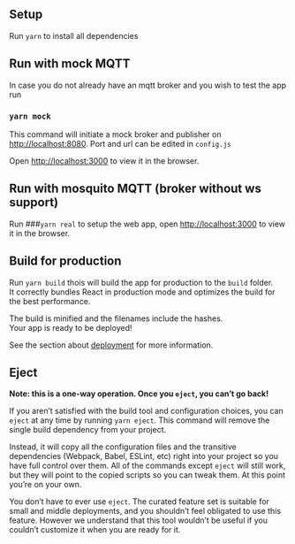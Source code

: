 ## Setup

Run `yarn` to install all dependencies

## Run with mock MQTT
In case you do not already have an mqtt broker and you wish to test the app run 
### `yarn mock`
This command will initiate a mock broker and publisher on [http://localhost:8080](http://localhost:8080). Port and url can be edited in `config.js`<br>

Open [http://localhost:3000](http://localhost:3000) to view it in the browser.

## Run with mosquito MQTT (broker without ws support)
Run 
###`yarn real` 
to setup the web app, open [http://localhost:3000](http://localhost:3000) to view it in the browser.


## Build for production 

Run `yarn build` thois will build the app for production to the `build` folder.<br>
It correctly bundles React in production mode and optimizes the build for the best performance.

The build is minified and the filenames include the hashes.<br>
Your app is ready to be deployed!

See the section about [deployment](https://facebook.github.io/create-react-app/docs/deployment) for more information.

## Eject

**Note: this is a one-way operation. Once you `eject`, you can’t go back!**

If you aren’t satisfied with the build tool and configuration choices, you can `eject` at any time by running `yarn eject`. This command will remove the single build dependency from your project.

Instead, it will copy all the configuration files and the transitive dependencies (Webpack, Babel, ESLint, etc) right into your project so you have full control over them. All of the commands except `eject` will still work, but they will point to the copied scripts so you can tweak them. At this point you’re on your own.

You don’t have to ever use `eject`. The curated feature set is suitable for small and middle deployments, and you shouldn’t feel obligated to use this feature. However we understand that this tool wouldn’t be useful if you couldn’t customize it when you are ready for it.